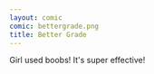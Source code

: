 ```yaml
---
layout: comic
comic: bettergrade.png
title: Better Grade
---
```


Girl used boobs! It's super effective!